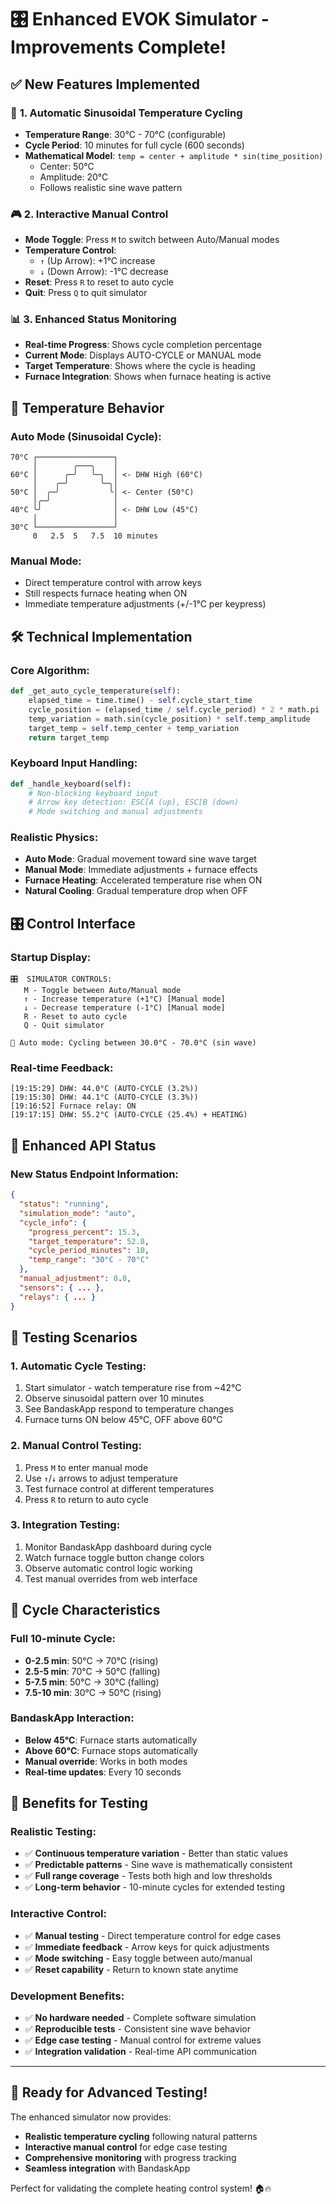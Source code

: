 # 🎛️ Enhanced EVOK Simulator - Improvements Complete!

## ✅ **New Features Implemented**

### 🔄 **1. Automatic Sinusoidal Temperature Cycling**
- **Temperature Range**: 30°C - 70°C (configurable)
- **Cycle Period**: 10 minutes for full cycle (600 seconds)
- **Mathematical Model**: `temp = center + amplitude * sin(time_position)`
  - Center: 50°C
  - Amplitude: 20°C
  - Follows realistic sine wave pattern

### 🎮 **2. Interactive Manual Control**
- **Mode Toggle**: Press `M` to switch between Auto/Manual modes
- **Temperature Control**: 
  - `↑` (Up Arrow): +1°C increase
  - `↓` (Down Arrow): -1°C decrease
- **Reset**: Press `R` to reset to auto cycle
- **Quit**: Press `Q` to quit simulator

### 📊 **3. Enhanced Status Monitoring**
- **Real-time Progress**: Shows cycle completion percentage
- **Current Mode**: Displays AUTO-CYCLE or MANUAL mode
- **Target Temperature**: Shows where the cycle is heading
- **Furnace Integration**: Shows when furnace heating is active

## 🎯 **Temperature Behavior**

### **Auto Mode (Sinusoidal Cycle):**
```
70°C ┌─────────────────┐
     │        ╭───╮    │
60°C │      ╭─╯   ╰─╮  │ <- DHW High (60°C)
     │    ╭─╯       ╰─╮│
50°C │  ╭─╯           ╰│ <- Center (50°C)
     │╭─╯              │
40°C ╰╯                │ <- DHW Low (45°C)
     │                 │
30°C └─────────────────┘
     0   2.5  5   7.5  10 minutes
```

### **Manual Mode:**
- Direct temperature control with arrow keys
- Still respects furnace heating when ON
- Immediate temperature adjustments (+/-1°C per keypress)

## 🛠️ **Technical Implementation**

### **Core Algorithm:**
```python
def _get_auto_cycle_temperature(self):
    elapsed_time = time.time() - self.cycle_start_time
    cycle_position = (elapsed_time / self.cycle_period) * 2 * math.pi
    temp_variation = math.sin(cycle_position) * self.temp_amplitude
    target_temp = self.temp_center + temp_variation
    return target_temp
```

### **Keyboard Input Handling:**
```python
def _handle_keyboard(self):
    # Non-blocking keyboard input
    # Arrow key detection: ESC[A (up), ESC[B (down)
    # Mode switching and manual adjustments
```

### **Realistic Physics:**
- **Auto Mode**: Gradual movement toward sine wave target
- **Manual Mode**: Immediate adjustments + furnace effects
- **Furnace Heating**: Accelerated temperature rise when ON
- **Natural Cooling**: Gradual temperature drop when OFF

## 🎛️ **Control Interface**

### **Startup Display:**
```
🎛️  SIMULATOR CONTROLS:
   M - Toggle between Auto/Manual mode
   ↑ - Increase temperature (+1°C) [Manual mode]
   ↓ - Decrease temperature (-1°C) [Manual mode]  
   R - Reset to auto cycle
   Q - Quit simulator

🔄 Auto mode: Cycling between 30.0°C - 70.0°C (sin wave)
```

### **Real-time Feedback:**
```
[19:15:29] DHW: 44.0°C (AUTO-CYCLE (3.2%))
[19:15:30] DHW: 44.1°C (AUTO-CYCLE (3.3%))
[19:16:52] Furnace relay: ON
[19:17:15] DHW: 55.2°C (AUTO-CYCLE (25.4%) + HEATING)
```

## 📡 **Enhanced API Status**

### **New Status Endpoint Information:**
```json
{
  "status": "running",
  "simulation_mode": "auto",
  "cycle_info": {
    "progress_percent": 15.3,
    "target_temperature": 52.8,
    "cycle_period_minutes": 10,
    "temp_range": "30°C - 70°C"
  },
  "manual_adjustment": 0.0,
  "sensors": { ... },
  "relays": { ... }
}
```

## 🧪 **Testing Scenarios**

### **1. Automatic Cycle Testing:**
1. Start simulator - watch temperature rise from ~42°C
2. Observe sinusoidal pattern over 10 minutes
3. See BandaskApp respond to temperature changes
4. Furnace turns ON below 45°C, OFF above 60°C

### **2. Manual Control Testing:**
1. Press `M` to enter manual mode
2. Use `↑`/`↓` arrows to adjust temperature
3. Test furnace control at different temperatures
4. Press `R` to return to auto cycle

### **3. Integration Testing:**
1. Monitor BandaskApp dashboard during cycle
2. Watch furnace toggle button change colors
3. Observe automatic control logic working
4. Test manual overrides from web interface

## 🔄 **Cycle Characteristics**

### **Full 10-minute Cycle:**
- **0-2.5 min**: 50°C → 70°C (rising)
- **2.5-5 min**: 70°C → 50°C (falling)  
- **5-7.5 min**: 50°C → 30°C (falling)
- **7.5-10 min**: 30°C → 50°C (rising)

### **BandaskApp Interaction:**
- **Below 45°C**: Furnace starts automatically
- **Above 60°C**: Furnace stops automatically
- **Manual override**: Works in both modes
- **Real-time updates**: Every 10 seconds

## 🎊 **Benefits for Testing**

### **Realistic Testing:**
- ✅ **Continuous temperature variation** - Better than static values
- ✅ **Predictable patterns** - Sine wave is mathematically consistent
- ✅ **Full range coverage** - Tests both high and low thresholds
- ✅ **Long-term behavior** - 10-minute cycles for extended testing

### **Interactive Control:**
- ✅ **Manual testing** - Direct temperature control for edge cases
- ✅ **Immediate feedback** - Arrow keys for quick adjustments
- ✅ **Mode switching** - Easy toggle between auto/manual
- ✅ **Reset capability** - Return to known state anytime

### **Development Benefits:**
- ✅ **No hardware needed** - Complete software simulation
- ✅ **Reproducible tests** - Consistent sine wave behavior
- ✅ **Edge case testing** - Manual control for extreme values
- ✅ **Integration validation** - Real-time API communication

---

## 🚀 **Ready for Advanced Testing!**

The enhanced simulator now provides:
- **Realistic temperature cycling** following natural patterns
- **Interactive manual control** for edge case testing
- **Comprehensive monitoring** with progress tracking
- **Seamless integration** with BandaskApp

Perfect for validating the complete heating control system! 🏠🔥




